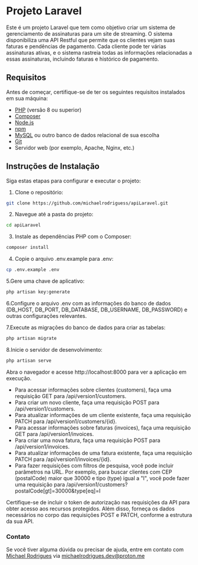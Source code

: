 # Projeto Laravel

Este é um projeto Laravel que tem como objetivo criar um sistema de gerenciamento de assinaturas para um site de streaming. O sistema disponibiliza uma API Restful que permite que os clientes vejam suas faturas e pendências de pagamento. Cada cliente pode ter várias assinaturas ativas, e o sistema rastreia todas as informações relacionadas a essas assinaturas, incluindo faturas e histórico de pagamento.


## Requisitos

Antes de começar, certifique-se de ter os seguintes requisitos instalados em sua máquina:

- [PHP](https://www.php.net/) (versão 8 ou superior)
- [Composer](https://getcomposer.org/)
- [Node.js](https://nodejs.org/)
- [npm](https://www.npmjs.com/)
- [MySQL](https://www.mysql.com/) ou outro banco de dados relacional de sua escolha
- [Git](https://git-scm.com/)
- Servidor web (por exemplo, Apache, Nginx, etc.)

## Instruções de Instalação

Siga estas etapas para configurar e executar o projeto:

1. Clone o repositório:

```bash
git clone https://github.com/michaelrodriguess/apiLaravel.git
```
2. Navegue até a pasta do projeto:

  ```bash
  cd apiLaravel
```
3. Instale as dependências PHP com o Composer:

  ```bash
  composer install
  ```  
4. Copie o arquivo .env.example para .env:

  ```bash
  cp .env.example .env
```
5.Gere uma chave de aplicativo:

  ```bash
  php artisan key:generate
```

6.Configure o arquivo .env com as informações do banco de dados (DB_HOST, DB_PORT, DB_DATABASE, DB_USERNAME, DB_PASSWORD) e outras configurações relevantes.


7.Execute as migrações do banco de dados para criar as tabelas:

  ```bash
  php artisan migrate
```
8.Inicie o servidor de desenvolvimento:

  ```bash
  php artisan serve
```

Abra o navegador e acesse http://localhost:8000 para ver a aplicação em execução.

- Para acessar informações sobre clientes (customers), faça uma requisição GET para /api/version1/customers.
- Para criar um novo cliente, faça uma requisição POST para /api/version1/customers.
- Para atualizar informações de um cliente existente, faça uma requisição PATCH para /api/version1/customers/{id}.
- Para acessar informações sobre faturas (invoices), faça uma requisição GET para /api/version1/invoices.
- Para criar uma nova fatura, faça uma requisição POST para /api/version1/invoices.
- Para atualizar informações de uma fatura existente, faça uma requisição PATCH para /api/version1/invoices/{id}.
- Para fazer requisições com filtros de pesquisa, você pode incluir parâmetros na URL. Por exemplo, para buscar clientes com CEP (postalCode) maior que 30000 e tipo (type) igual a "I", você pode fazer uma requisição para /api/version1/customers?postalCode[gt]=30000&type[eq]=I

Certifique-se de incluir o token de autorização nas requisições da API para obter acesso aos recursos protegidos. Além disso, forneça os dados necessários no corpo das requisições POST e PATCH, conforme a estrutura da sua API.

### Contato
Se você tiver alguma dúvida ou precisar de ajuda, entre em contato com [Michael Rodrigues](https://www.linkedin.com/in/michaelrodriguess/) via michaelrodrigues.dev@proton.me

